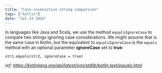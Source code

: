 ```yaml
---
title: "Case-insensitive string comparison"
tags: ["kotlin"]
date: "Jul 23 2024"
---
```

In languages like Java and Scala, we use the method `equalsIgnoreCase` to compare two strings ignoring case considerations. 
We might assume that is the same case in Kotlin, but the equivalent to `equalsIgnoreCase` is the `equals` method with an optional parameter **ignoreCase** set to **true**:
```Kt
str1.equals(str2, ignoreCase = true)
```

_ref: https://kotlinlang.org/api/latest/jvm/stdlib/kotlin.text/equals.html_

